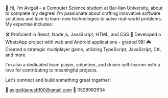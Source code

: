 👋 Hi, I'm Avigail – a Computer Science student at Bar-Ilan University, about to complete my degree! I'm passionate about crafting innovative software solutions and love to learn new technologies to solve real-world problems. My expertise includes:

🛠 Proficient in React, Node.js, JavaScript, HTML, and CSS
📱 Developed a WhatsApp project with web and Android applications - graded 98!
🎮 Created a strategic multiplayer game, utilizing TypeScript, JavaScript, C#, and more

I'm also a dedicated team player, volunteer, and driven self-learner with a love for contributing to meaningful projects.

Let's connect and build something great together!

📧 avigaildanesh100@gmail.com
📱 0528982934
